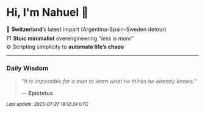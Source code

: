 # Hi, I'm Nahuel :tiger:

📍 **Switzerland**’s latest import (Argentina-Spain-Sweden detour)  
⛩️ **Stoic minimalist** overengineering *“less is more”*  
⚙️ Scripting simplicity to **automate life’s chaos**

---

### Daily Wisdom
> _"It is impossible for a man to learn what he thinks he already knows."_  
>
> — **Epictetus**

<sub>*Last update: 2025-07-27 18:12:34 UTC*</sub>

